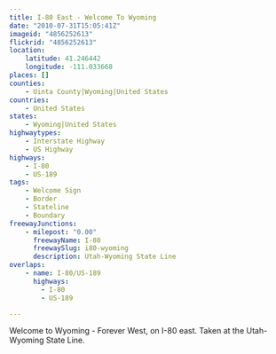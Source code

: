 ```yaml
---
title: I-80 East - Welcome To Wyoming
date: "2010-07-31T15:05:41Z"
imageid: "4856252613"
flickrid: "4856252613"
location:
    latitude: 41.246442
    longitude: -111.033668
places: []
counties:
    - Uinta County|Wyoming|United States
countries:
    - United States
states:
    - Wyoming|United States
highwaytypes:
    - Interstate Highway
    - US Highway
highways:
    - I-80
    - US-189
tags:
    - Welcome Sign
    - Border
    - Stateline
    - Boundary
freewayJunctions:
    - milepost: "0.00"
      freewayName: I-80
      freewaySlug: i80-wyoming
      description: Utah-Wyoming State Line
overlaps:
    - name: I-80/US-189
      highways:
        - I-80
        - US-189

---
```

Welcome to Wyoming - Forever West,  on I-80 east.  Taken at the Utah-Wyoming State Line.